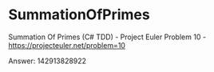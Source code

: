 # SummationOfPrimes
Summation Of Primes (C# TDD) - Project Euler Problem 10 -  https://projecteuler.net/problem=10

Answer: 142913828922
